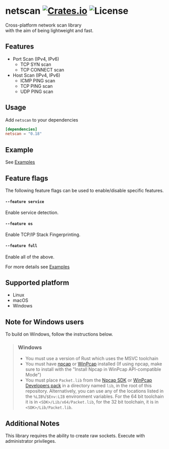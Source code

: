 [crates-badge]: https://img.shields.io/crates/v/netscan.svg
[crates-url]: https://crates.io/crates/netscan
[license-badge]: https://img.shields.io/crates/l/netscan.svg
[examples-url]: https://github.com/shellrow/netscan/tree/main/examples

# netscan [![Crates.io][crates-badge]][crates-url] ![License][license-badge]
Cross-platform network scan library  
with the aim of being lightweight and fast. 

## Features
- Port Scan (IPv4, IPv6)
    - TCP SYN scan
    - TCP CONNECT scan
- Host Scan (IPv4, IPv6)
    - ICMP PING scan
    - TCP PING scan
    - UDP PING scan

## Usage
Add `netscan` to your dependencies  
```toml:Cargo.toml
[dependencies]
netscan = "0.18"
```

## Example
See [Examples][examples-url]

## Feature flags
The following feature flags can be used to enable/disable specific features.
#### `--feature service`
Enable service detection.      
#### `--feature os`
Enable TCP/IP Stack Fingerprinting.  
#### `--feature full`
Enable all of the above.

For more details see [Examples][examples-url]

## Supported platform
- Linux
- macOS
- Windows

## Note for Windows users
To build on Windows, follow the instructions below.
> ### Windows
> * You must use a version of Rust which uses the MSVC toolchain
> * You must have [npcap](https://nmap.org/npcap/) or [WinPcap](https://www.winpcap.org/) installed
>   (If using npcap, make sure to install with the "Install Npcap in WinPcap API-compatible Mode")
> * You must place `Packet.lib` from the [Npcap SDK](https://npcap.com/guide/npcap-devguide.html) or [WinPcap Developers pack](https://www.winpcap.org/devel.htm)
>   in a directory named `lib`, in the root of this repository. Alternatively, you can use any of the
>   locations listed in the `%LIB%`/`$Env:LIB` environment variables. For the 64 bit toolchain it is
>   in `<SDK>/Lib/x64/Packet.lib`, for the 32 bit toolchain, it is in `<SDK>/Lib/Packet.lib`.

## Additional Notes
This library requires the ability to create raw sockets.  Execute with administrator privileges.  
